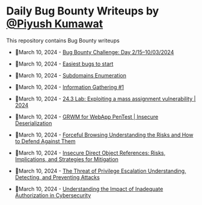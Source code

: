 # Daily Bug Bounty Writeups by [@Piyush Kumawat](https://twitter.com/piyush_supiy) 
This repository contains Bug Bounty writeups

<!-- BLOG-POST-LIST:START -->
 - 💯March 10, 2024 - [Bug Bounty Challenge: Day 2/15–10/03/2024](https://wallotry.medium.com/bug-bounty-challenge-day-1-15-10-03-2024-b946472d71c8?source=rss------bug_bounty-5) 

 - 💯March 10, 2024 - [Easiest bugs to start](https://medium.com/@petrukhin.s.a/easiest-bugs-to-start-9f92d87f6e36?source=rss------bug_bounty-5) 

 - 💯March 10, 2024 - [Subdomains Enumeration](https://d4t4s3c.medium.com/subdomains-enumeration-a23f44ba4687?source=rss------bug_bounty-5) 

 - 💯March 10, 2024 - [Information Gathering #1](https://medium.com/@mxfx1989/information-gathering-1-192f58c49f2e?source=rss------bug_bounty-5) 

 - 💯March 10, 2024 - [24.3 Lab: Exploiting a mass assignment vulnerability | 2024](https://infosecwriteups.com/24-3-lab-exploiting-a-mass-assignment-vulnerability-2024-cc97a296d5fc?source=rss------bug_bounty-5) 

 - 💯March 10, 2024 - [GRWM for WebApp PenTest | Insecure Deserialization](https://whyjbr.medium.com/grwm-for-webapp-pentest-insecure-deserialization-adfa4f8cf53f?source=rss------bug_bounty-5) 

 - 💯March 10, 2024 - [Forceful Browsing Understanding the Risks and How to Defend Against Them](https://medium.com/@Land2Cyber/forceful-browsing-understanding-the-risks-and-how-to-defend-against-them-0af6cb62fbfc?source=rss------bug_bounty-5) 

 - 💯March 10, 2024 - [Insecure Direct Object References: Risks, Implications, and Strategies for Mitigation](https://medium.com/@Land2Cyber/insecure-direct-object-references-risks-implications-and-strategies-for-mitigation-068750641c0c?source=rss------bug_bounty-5) 

 - 💯March 10, 2024 - [The Threat of Privilege Escalation Understanding, Detecting, and Preventing Attacks](https://medium.com/@Land2Cyber/the-threat-of-privilege-escalation-understanding-detecting-and-preventing-attacks-0c12b0a833b9?source=rss------bug_bounty-5) 

 - 💯March 10, 2024 - [Understanding the Impact of Inadequate Authorization in Cybersecurity](https://medium.com/@Land2Cyber/understanding-the-impact-of-inadequate-authorization-in-cybersecurity-561d6e1871fd?source=rss------bug_bounty-5) 
<!-- BLOG-POST-LIST:END -->

